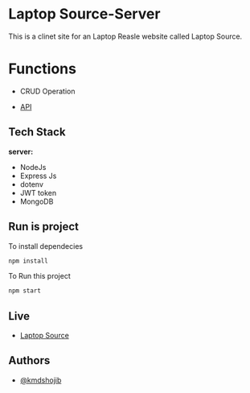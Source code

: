 
# Laptop Source-Server

This is a clinet site for an Laptop Reasle website called Laptop Source.

# Functions

- CRUD Operation

- [API](https://travelia-server-kmdshojib.vercel.app)




## Tech Stack


**server:**
- NodeJs
- Express Js 
- dotenv
- JWT token
- MongoDB

## Run is project

To install dependecies

```bash
npm install
```

To Run this project 

```bash
npm start
```
## Live

- [Laptop Source](https://laptop-source-c2c00.web.app)


## Authors

- [@kmdshojib](https://github.com/kmdshojib)


